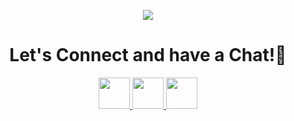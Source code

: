 <p align="center">
  <img src="https://capsule-render.vercel.app/api?type=waving&color=gradient&text=Hey!&height=200&section=header&animation=fadeIn"/>
</p>

<h1 align="center">
  Let's Connect and have a Chat!💬
</h1>

<p align="center">
  <a href="https://thomaschlt.github.io/" target="_blank">
    <img height="50" src="https://user-images.githubusercontent.com/46517096/166972883-f5f1d88c-0246-4374-88ac-ded0f2cf0699.png"/>
  </a>
  <a href="https://www.linkedin.com/in/thomaschimbault/" target="_blank">
    <img height="50" src="https://cdn-icons-png.flaticon.com/512/174/174857.png"/>
  </a>
  <a href="https://twitter.com/erudictus" target="_blank">
    <img height="50" src="https://uxwing.com/wp-content/themes/uxwing/download/brands-and-social-media/x-social-media-logo-icon.png"/>
  </a>
</p>

